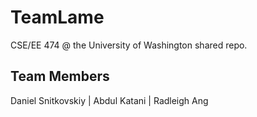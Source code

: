 # TeamLame
CSE/EE 474 @ the University of Washington shared repo.  

## Team Members
Daniel Snitkovskiy | Abdul Katani | Radleigh Ang
